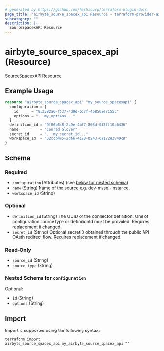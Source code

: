 ```yaml
---
# generated by https://github.com/hashicorp/terraform-plugin-docs
page_title: "airbyte_source_spacex_api Resource - terraform-provider-airbyte"
subcategory: ""
description: |-
  SourceSpacexAPI Resource
---
```


# airbyte_source_spacex_api (Resource)

SourceSpacexAPI Resource

## Example Usage

```terraform
resource "airbyte_source_spacex_api" "my_source_spacexapi" {
  configuration = {
    id      = "813582a6-f537-4d9d-bc7f-458565e7155c"
    options = "...my_options..."
  }
  definition_id = "9f06b548-2c9e-4b77-803d-0337f10a6436"
  name          = "Conrad Glover"
  secret_id     = "...my_secret_id..."
  workspace_id  = "32ccb4d5-2da6-4128-b243-6a122e3949c8"
}
```

<!-- schema generated by tfplugindocs -->
## Schema

### Required

- `configuration` (Attributes) (see [below for nested schema](#nestedatt--configuration))
- `name` (String) Name of the source e.g. dev-mysql-instance.
- `workspace_id` (String)

### Optional

- `definition_id` (String) The UUID of the connector definition. One of configuration.sourceType or definitionId must be provided. Requires replacement if changed.
- `secret_id` (String) Optional secretID obtained through the public API OAuth redirect flow. Requires replacement if changed.

### Read-Only

- `source_id` (String)
- `source_type` (String)

<a id="nestedatt--configuration"></a>
### Nested Schema for `configuration`

Optional:

- `id` (String)
- `options` (String)

## Import

Import is supported using the following syntax:

```shell
terraform import airbyte_source_spacex_api.my_airbyte_source_spacex_api ""
```

